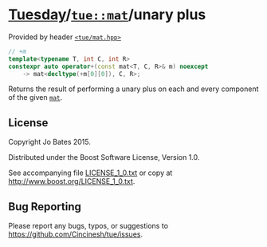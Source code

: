 [Tuesday](../../../README.md)/[`tue::mat`](../../headers/mat.md)/unary plus
===========================================================================
Provided by header [`<tue/mat.hpp>`](../../headers/mat.md)

```c++
// +m
template<typename T, int C, int R>
constexpr auto operator+(const mat<T, C, R>& m) noexcept
    -> mat<decltype(+m[0][0]), C, R>;
```

Returns the result of performing a unary plus on each and every component of the
given [`mat`](../../headers/mat.md).

License
-------
Copyright Jo Bates 2015.

Distributed under the Boost Software License, Version 1.0.

See accompanying file [LICENSE_1_0.txt](../../../LICENSE_1_0.txt) or copy at
http://www.boost.org/LICENSE_1_0.txt.

Bug Reporting
-------------
Please report any bugs, typos, or suggestions to
https://github.com/Cincinesh/tue/issues.
